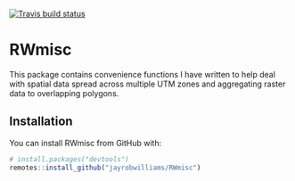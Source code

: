 
<!-- README.md is generated from README.Rmd. Please edit that file -->

<!-- badges: start -->

[![Travis build
status](https://travis-ci.org/jayrobwilliams/RWmisc.svg?branch=master)](https://travis-ci.org/jayrobwilliams/RWmisc)
<!-- badges: end -->

# RWmisc

This package contains convenience functions I have written to help deal
with spatial data spread across multiple UTM zones and aggregating
raster data to overlapping polygons.

## Installation

You can install RWmisc from GitHub with:

``` r
# install.packages("devtools")
remotes::install_github("jayrobwilliams/RWmisc")
```
